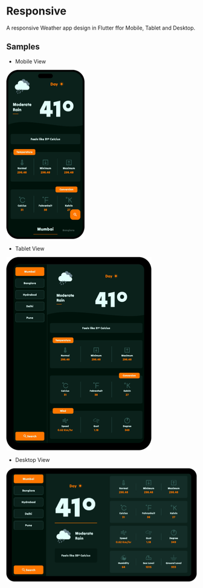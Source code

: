 # Responsive

A responsive Weather app design in Flutter ffor Mobile, Tablet and Desktop.

## Samples

- Mobile View
<img src='https://github.com/GitVNS/responsive-weather-app/blob/main/assets/samples/mobile.png' alt='Mobile view' width='207' height='448'>

- Tablet View
<img src='https://github.com/GitVNS/responsive-weather-app/blob/main/assets/samples/tablet.png' alt='Tablet view' width='384' height='512'>

- Desktop View
<img src='https://github.com/GitVNS/responsive-weather-app/blob/main/assets/samples/desktop.png' alt='Desktop view' width='512' height='300'>
